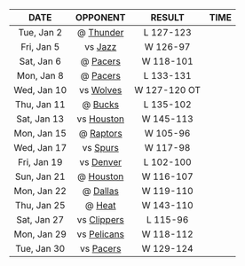 |    DATE     |            OPPONENT            |    RESULT    |  TIME  |
|:-----------:|:------------------------------:|:------------:|:------:|
| Tue, Jan 2  |    @ [Thunder](/r/Thunder)     |  L 127-123   |        |
| Fri, Jan 5  |     vs [Jazz](/r/UtahJazz)     |   W 126-97   |        |
| Sat, Jan 6  |     @ [Pacers](/r/pacers)      |  W 118-101   |        |
| Mon, Jan 8  |     @ [Pacers](/r/pacers)      |  L 133-131   |        |
| Wed, Jan 10 |  vs [Wolves](/r/timberwolves)  | W 127-120 OT |        |
| Thu, Jan 11 |     @ [Bucks](/r/MkeBucks)     |  L 135-102   |        |
| Sat, Jan 13 |    vs [Houston](/r/rockets)    |  W 145-113   |        |
| Mon, Jan 15 | @ [Raptors](/r/torontoraptors) |   W 105-96   |        |
| Wed, Jan 17 |    vs [Spurs](/r/NBASpurs)     |   W 117-98   |        |
| Fri, Jan 19 | vs [Denver](/r/denvernuggets)  |  L 102-100   |        |
| Sun, Jan 21 |    @ [Houston](/r/rockets)     |  W 116-107   |        |
| Mon, Jan 22 |    @ [Dallas](/r/Mavericks)    |  W 119-110   |        |
| Thu, Jan 25 |       @ [Heat](/r/heat)        |  W 143-110   |        |
| Sat, Jan 27 |  vs [Clippers](/r/LAClippers)  |   L 115-96   |        |
| Mon, Jan 29 | vs [Pelicans](/r/NOLAPelicans) |  W 118-112   |        |
| Tue, Jan 30 |     vs [Pacers](/r/pacers)     |  W 129-124   |        |